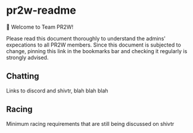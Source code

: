 # pr2w-readme

:wave: Welcome to Team PR2W! 

Please read this document thoroughly to understand the admins' expecations to all PR2W members. Since this document is subjected to change, pinning this link in the bookmarks bar and checking it regularly is strongly advised.


## Chatting
Links to discord and shivtr, blah blah blah


## Racing
Minimum racing requirements that are still being discussed on shivtr
